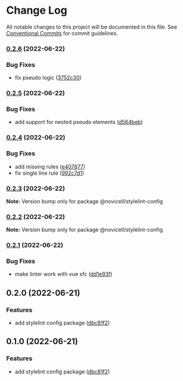# Change Log

All notable changes to this project will be documented in this file.
See [Conventional Commits](https://conventionalcommits.org) for commit guidelines.

### [0.2.6](https://github.com/Novicell/frontend-packages/compare/@novicell/stylelint-config@0.2.5...@novicell/stylelint-config@0.2.6) (2022-06-22)


### Bug Fixes

* fix pseudo logic ([3752c30](https://github.com/Novicell/frontend-packages/commit/3752c30509e0003c2420a5417a5e135b3bfcb2b2))



### [0.2.5](https://github.com/Novicell/frontend-packages/compare/@novicell/stylelint-config@0.2.4...@novicell/stylelint-config@0.2.5) (2022-06-22)


### Bug Fixes

* add support for nested pseudo elements ([d564beb](https://github.com/Novicell/frontend-packages/commit/d564beb6c6491a9e82833f2213e3b7f10c238a72))



### [0.2.4](https://github.com/Novicell/frontend-packages/compare/@novicell/stylelint-config@0.2.3...@novicell/stylelint-config@0.2.4) (2022-06-22)


### Bug Fixes

* add missing rules ([e407877](https://github.com/Novicell/frontend-packages/commit/e40787735aed77a4aa12649e36c199cc4d88f653))
* fix single line rule ([992c7d1](https://github.com/Novicell/frontend-packages/commit/992c7d1f17489ea2a501fa08fab1ee1d901dbf0c))



### [0.2.3](https://github.com/Novicell/frontend-packages/compare/@novicell/stylelint-config@0.2.2...@novicell/stylelint-config@0.2.3) (2022-06-22)

**Note:** Version bump only for package @novicell/stylelint-config





### [0.2.2](https://github.com/Novicell/frontend-packages/compare/@novicell/stylelint-config@0.2.1...@novicell/stylelint-config@0.2.2) (2022-06-22)

**Note:** Version bump only for package @novicell/stylelint-config





### [0.2.1](https://github.com/Novicell/frontend-packages/compare/@novicell/stylelint-config@0.2.0...@novicell/stylelint-config@0.2.1) (2022-06-22)


### Bug Fixes

* make linter work with vue sfc ([dd1e93f](https://github.com/Novicell/frontend-packages/commit/dd1e93ffe8f584294ae140f23cb22ccbc8ec5aec))



## 0.2.0 (2022-06-21)


### Features

* add stylelint config package ([dbc81f2](https://github.com/Novicell/frontend-packages/commit/dbc81f2a980c4bb92cf5ae63194b1b659f84ae86))



## 0.1.0 (2022-06-21)


### Features

* add stylelint config package ([dbc81f2](https://github.com/Novicell/frontend-packages/commit/dbc81f2a980c4bb92cf5ae63194b1b659f84ae86))
